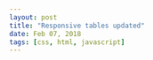 ```yaml
---
layout: post
title: "Responsive tables updated"
date: Feb 07, 2018
tags: [css, html, javascript]
---
```

